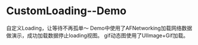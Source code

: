 # CustomLoading--Demo
自定义Loading，让等待不再孤单～
Demo中使用了AFNetworking加载网络数据做演示，成功加载数据停止loading视图。
gif动态图使用了UIImage+Gif加载。
